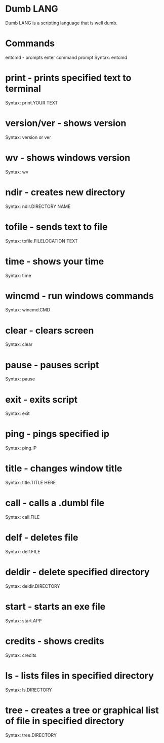 # Dumb LANG
Dumb LANG is a scripting language that is well dumb.

# Commands
entcmd - prompts enter command prompt
Syntax: entcmd

# print - prints specified text to terminal
Syntax: print.YOUR TEXT

# version/ver - shows version
Syntax: version or ver

# wv - shows windows version
Syntax: wv

# ndir - creates new directory
Syntax: ndir.DIRECTORY NAME

# tofile - sends text to file
Syntax: tofile.FILELOCATION TEXT

# time - shows your time
Syntax: time

# wincmd - run windows commands
Syntax: wincmd.CMD

# clear - clears screen
Syntax: clear

# pause - pauses script
Syntax: pause

# exit - exits script
Syntax: exit

# ping - pings specified ip
Syntax: ping.IP

# title - changes window title
Syntax: title.TITLE HERE

# call - calls a .dumbl file
Syntax: call.FILE

# delf - deletes file
Syntax: delf.FILE

# deldir - delete specified directory
Syntax: deldir.DIRECTORY

# start - starts an exe file
Syntax: start.APP

# credits - shows credits
Syntax: credits

# ls - lists files in specified directory
Syntax: ls.DIRECTORY

# tree - creates a tree or graphical list of file in specified directory
Syntax: tree.DIRECTORY
